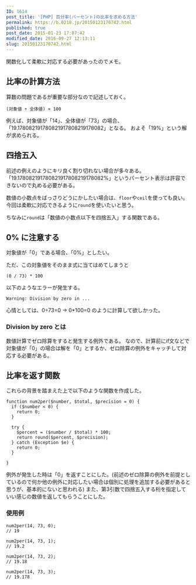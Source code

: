 ```yaml
---
ID: 1614
post_title: '[PHP] 百分率(パーセント)の比率を求める方法'
permalink: https://b.0218.jp/20150123170742.html
published: true
post_date: 2015-01-23 17:07:42
modified_date: 2016-09-27 12:13:11
slug: 20150123170742.html
---
```

関数化して柔軟に対応する必要があったのでメモ。
<!--more-->

<h2>比率の計算方法</h2>

算数の問題であるが重要な部分なので記述しておく。

<pre><code>(対象値 ÷ 全体値) × 100
</code></pre>

例えば、対象値が「14」、全体値が「73」の場合、「19.178082191780821917808219178082」となる。
およそ「19%」という解が求められる。

<h2>四捨五入</h2>

前述の例えのようにキリ良く割り切れない場合が多々ある。
「19.178082191780821917808219178082%」というパーセント表示は許容できないので丸める必要がある。

数値の小数点をばっさりどうにかしたい場合は、<code>floor</code>や<code>ceil</code>を使っても良い。
今回は柔軟に対応できるように<code>round</code>を使いたいと思う。

ちなみに<code>round</code>は「数値の小数点以下を四捨五入」する関数である。

<h2>0% に注意する</h2>

対象値が「0」である場合、「0%」としたい。

ただ、この対象値をそのまま式に当てはめてしまうと

<pre><code>(0 / 73) * 100
</code></pre>

以下のようなエラーが発生する。

<pre><code>Warning: Division by zero in ...
</code></pre>

心情としては、0÷73=0 → 0*100=0 のように計算して欲しかった。

<h3>Division by zero とは</h3>

数値計算でゼロ除算をすると発生する例外である。
なので、計算前にif文などで対象値が「0」の場合は解を「0」とするか、ゼロ除算の例外をキャッチして対応する必要がある。

<h2>比率を返す関数</h2>

これらの背景を踏まえた上で以下のような関数を作成した。

<pre><code class="language-php">function num2per($number, $total, $precision = 0) {
  if ($number &lt; 0) {
    return 0;
  }

  try {
    $percent = ($number / $total) * 100; 
    return round($percent, $precision);
  } catch (Exception $e) {
    return 0;
  }

}
</code></pre>

例外が発生した時は「0」を返すことにした。(前述のゼロ除算の例外を前提としているので何か他の例外に対応したい場合は個別に処理を追加する必要があると思うが、基本的にないと思われる)
また、第3引数で四捨五入する桁を指定していい感じの数値を返してもらうことにした。

<h3>使用例</h3>

<pre><code class="language-php">num2per(14, 73, 0);
// 19

num2per(14, 73, 1);
// 19.2

num2per(14, 73, 2);
// 19.18

num2per(14, 73, 3);
// 19.178
</code></pre>